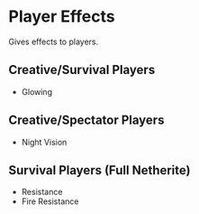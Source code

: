 # Player Effects
Gives effects to players.

## Creative/Survival Players
- Glowing

## Creative/Spectator Players
- Night Vision

## Survival Players (Full Netherite)
- Resistance
- Fire Resistance
